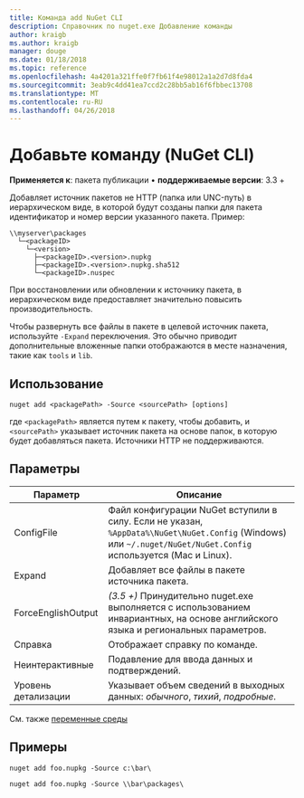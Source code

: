 ```yaml
---
title: Команда add NuGet CLI
description: Справочник по nuget.exe Добавление команды
author: kraigb
ms.author: kraigb
manager: douge
ms.date: 01/18/2018
ms.topic: reference
ms.openlocfilehash: 4a4201a321ffe0f7fb61f4e98012a1a2d7d8fda4
ms.sourcegitcommit: 3eab9c4dd41ea7ccd2c28bb5ab16f6fbbec13708
ms.translationtype: MT
ms.contentlocale: ru-RU
ms.lasthandoff: 04/26/2018
---
```

# <a name="add-command-nuget-cli"></a>Добавьте команду (NuGet CLI)

**Применяется к**: пакета публикации &bullet; **поддерживаемые версии**: 3.3 +

Добавляет источник пакетов не HTTP (папка или UNC-путь) в иерархическом виде, в которой будут созданы папки для пакета идентификатор и номер версии указанного пакета. Пример:

    \\myserver\packages
      └─<packageID>
        └─<version>
          ├─<packageID>.<version>.nupkg
          ├─<packageID>.<version>.nupkg.sha512
          └─<packageID>.nuspec

При восстановлении или обновлении к источнику пакета, в иерархическом виде предоставляет значительно повысить производительность.

Чтобы развернуть все файлы в пакете в целевой источник пакета, используйте `-Expand` переключения. Это обычно приводит дополнительные вложенные папки отображаются в месте назначения, такие как `tools` и `lib`.

## <a name="usage"></a>Использование

```cli
nuget add <packagePath> -Source <sourcePath> [options]
```

где `<packagePath>` является путем к пакету, чтобы добавить, и `<sourcePath>` указывает источник пакета на основе папок, в которую будет добавляться пакета. Источники HTTP не поддерживаются.

## <a name="options"></a>Параметры

| Параметр | Описание |
| --- | --- |
| ConfigFile | Файл конфигурации NuGet вступили в силу. Если не указан, `%AppData%\NuGet\NuGet.Config` (Windows) или `~/.nuget/NuGet/NuGet.Config` используется (Mac и Linux).|
| Expand | Добавляет все файлы в пакете источника пакета. |
| ForceEnglishOutput | *(3.5 +)*  Принудительно nuget.exe выполняется с использованием инвариантных, на основе английского языка и региональных параметров. |
| Справка | Отображает справку по команде. |
| Неинтерактивные | Подавление для ввода данных и подтверждений. |
| Уровень детализации | Указывает объем сведений в выходных данных: *обычного*, *тихий*, *подробные*. |

См. также [переменные среды](cli-ref-environment-variables.md)

## <a name="examples"></a>Примеры

```cli
nuget add foo.nupkg -Source c:\bar\

nuget add foo.nupkg -Source \\bar\packages\
```
